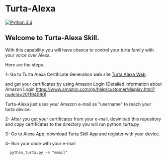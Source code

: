 # Turta-Alexa

[![Python 3.6](https://img.shields.io/badge/python-3.6-blue.svg)](https://www.python.org/downloads/release/python-360/)

## Welcome to Turta-Alexa Skill.
With this capability you will have chance to control your turta family with your voice over Alexa.

Here are the steps.


1- Go to Turta Alexa Certificate Generation web site [Turta Alexa Web](https://turtaalexa.com/).

and get your certificates by using Amazon Login 
(Detailed information about Amazon Login https://www.amazon.com/gp/help/customer/display.html?nodeId=201194060)

Turta-Alexa just uses your Amazon e-mail as "username" to reach your turta device.

2- After you get your certificates from your e-mail, download this repository and copy certificates to the directory you will run python_turta.py

3- Go to Alexa App, download Turta Skill App and register with your device.

4- Run your code with your e-mail 
```
  python_turta.py -e "email"
  
  
  

